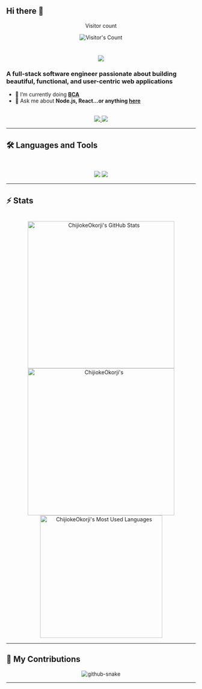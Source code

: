 ## Hi there 👋
<div align="center"> 
  <p>Visitor count</p>
  <img src="https://profile-counter.glitch.me/0000000-1/count.svg" alt="Visitor's Count" />
</div>

<h1 align="center">
    <img src="https://readme-typing-svg.herokuapp.com/?font=Inter&size=48&center=true&vCenter=true&width=500&height=70&color=4493F8&duration=4000&lines=Hi+There!+👋;+I'm+0000000-1!;" />
</h1>

### A full-stack software engineer passionate about building beautiful, functional, and user-centric web applications

- 🌱 I’m currently doing **[BCA](https://blog.bytebytego.com/p/free-system-design-pdf-158-pages)**
- 💬 Ask me about **Node.js, React...or anything [here](https://github.com/0000000-1/0000000-1/issues)**

<br>

<div align="center">
  <a href="jir99587@gmail.com">
    <img src="https://img.shields.io/badge/Gmail-333333?style=for-the-badge&logo=gmail&logoColor=red" />
  </a>
  <a href="https://linkedin.com" target="_blank">
    <img src="https://img.shields.io/badge/LinkedIn-0077B5?style=for-the-badge&logo=linkedin&logoColor=white" target="_blank" />
  </a>
</div>

<hr>


## 🛠️ Languages and Tools

<br>

<p align="center">
  <img src="https://skillicons.dev/icons?i=java,ts,nodejs,react,nextjs,mongodb" />
  <img src="https://skillicons.dev/icons?i=html,css,tailwind,js,redux,git,postman,figma" />
</p>

<hr>

## ⚡️ Stats

<br>

<div align=center>
  <img width=390 src="https://github-readme-stats.vercel.app/api?username=0000000-1&theme=transparent&count_private=true&show_icons=true&rank_icon=github&locale=en" alt="ChijiokeOkorji's GitHub Stats" />
  <img width=390 src="https://github-readme-streak-stats.herokuapp.com/?user=0000000-1&theme=transparent&count_private=true&border_radius=10&locale=en" alt="ChijiokeOkorji's" />
  <img width=325 src="https://github-readme-stats.vercel.app/api/top-langs?username=0000000-1&theme=transparent&layout=donut&hide=css&langs_count=8&border_radius=10&show_icons=true&locale=en" alt="ChijiokeOkorji's Most Used Languages" />
</div>

<hr>

## 🐍 My Contributions

<div align="center">
  <picture>
    <source media="(prefers-color-scheme: dark)" srcset="https://raw.githubusercontent.com/0000000-1/U0000000-1/output/github-contribution-grid-snake-dark.svg" />
    <source media="(prefers-color-scheme: light)" srcset="https://raw.githubusercontent.com/0000000-1/0000000-1/output/github-contribution-grid-snake.svg" />
    <img alt="github-snake" src="https://raw.githubusercontent.com/0000000-1/0000000-1/output/github-contribution-grid-snake.svg" />
  </picture>
</div>

<hr>
